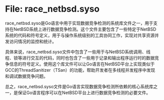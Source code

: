 # File: race_netbsd.syso

race_netbsd.syso是Go语言中用于实现数据竞争检测的系统库文件之一，用于支持在NetBSD系统上进行数据竞争检测。这个文件主要包含了一些特定于NetBSD系统的代码和符号定义，用于与操作系统级别的工具协同工作，实现对共享资源并发访问情况的监控和统计。

具体来说，race_netbsd.syso文件中包含了一些用于与NetBSD系统调用、线程、锁等进行交互的代码，同时也包含了一些用于记录和输出程序运行时的数据竞争信息的符号定义。使用这个库文件可以让Go语言在NetBSD平台上实现类似于GCC的ThreadSanitizer（TSan）的功能，帮助开发者在多线程并发程序中发现和调试数据竞争问题。

总之，race_netbsd.syso文件是Go语言实现数据竞争检测所依赖的核心系统库之一，是保证Go语言程序可以在NetBSD平台上进行数据竞争检测的必要文件。

